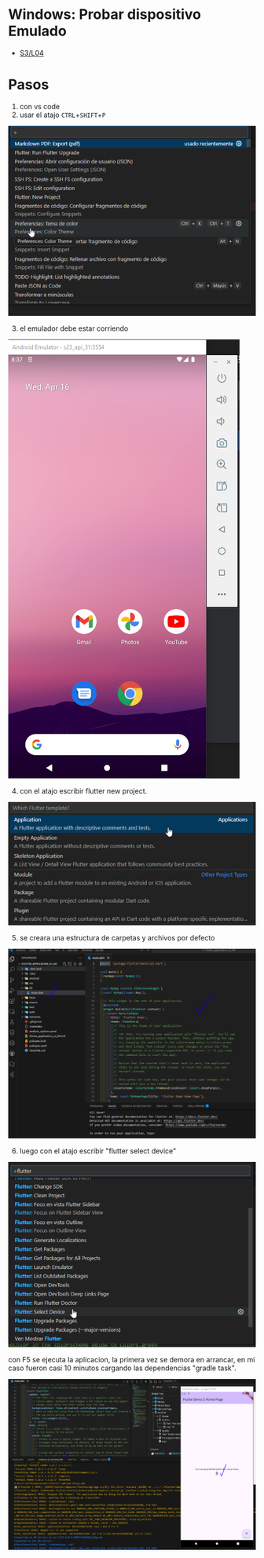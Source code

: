 Windows: Probar dispositivo Emulado
==================================

- [S3/L04](https://www.youtube.com/watch?v=g3yz9JsRlEE&list=PLCKuOXG0bPi0sIn-nDsi7ma9OV6MEMkxj&index=34)

# Pasos

1. con vs code
2. usar el atajo `CTRL`+`SHIFT`+`P`

![alt text](image-23.png)

3. el emulador debe estar corriendo

![alt text](image-24.png)

4. con el atajo escribir flutter new project.

![alt text](image-25.png)

5. se creara una estructura de carpetas y archivos por defecto

![alt text](image-26.png)

6. luego con el atajo escribir "flutter select device"

![alt text](image-27.png)

con F5 se ejecuta la aplicacion, la primera vez se demora en arrancar, en mi caso fueron casi 10 minutos cargando las dependencias "gradle task".

![alt text](image-28.png)